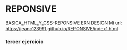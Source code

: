 # REPONSIVE
BASICA_HTML_Y_CSS-REPONSIVE ERN DESIGN
Mi url: https://jeanc123991.github.io/REPONSIVE/index1.html

### tercer ejercicio
